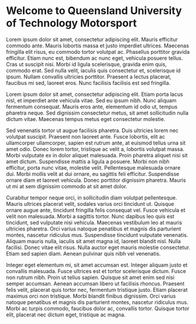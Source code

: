# Welcome to Queensland University of Technology Motorsport
Lorem ipsum dolor sit amet, consectetur adipiscing elit. Mauris efficitur commodo ante. Mauris lobortis massa et justo imperdiet ultrices. Maecenas fringilla elit risus, eu commodo tortor volutpat ac. Phasellus porttitor gravida efficitur. Etiam nunc est, bibendum ac nunc eget, vehicula posuere tellus. Cras ut suscipit nisi. Morbi id ligula scelerisque, gravida enim quis, commodo erat. Sed nulla velit, iaculis quis consectetur et, scelerisque id ipsum. Nullam convallis ultricies porttitor. Praesent a lectus placerat, faucibus mi sed, laoreet eros. Nunc facilisis facilisis est sed fringilla. 

Lorem ipsum dolor sit amet, consectetur adipiscing elit. Etiam porta lacus nisl, et imperdiet ante vehicula vitae. Sed eu ipsum nibh. Nunc aliquam fermentum consequat. Mauris eros ante, elementum id odio ut, tempus pharetra neque. Sed dignissim consectetur metus, sit amet sollicitudin nulla dictum vitae. Maecenas tempus metus eget consectetur molestie.

Sed venenatis tortor ut augue facilisis pharetra. Duis ultricies lorem nec volutpat suscipit. Praesent non laoreet ante. Fusce lobortis, elit ac ullamcorper ullamcorper, sapien est rutrum ante, at euismod tellus urna sit amet odio. Donec lorem tortor, tristique ac velit a, lobortis volutpat massa. Morbi vulputate ex in dolor aliquet malesuada. Proin pharetra aliquet nisi sit amet dictum. Suspendisse mattis a ligula a posuere. Morbi non nibh efficitur, porta nunc vitae, molestie velit. Pellentesque malesuada ornare dui. Morbi mollis velit at dui ornare, eu sagittis feli efficitur. Suspendisse ornare diam et laoreet vehicula. Donec porttitor dignissim pharetra. Mauris ut mi at sem dignissim commodo at sit amet dolor.

Curabitur tempor neque orci, in sollicitudin diam volutpat pellentesque. Mauris ultrices placerat velit, sodales varius orci tincidunt ut. Quisque ornare augue ante, tincidunt fringilla felis consequat vel. Fusce vehicula et velit non malesuada. Morbi a sagittis tortor. Nunc dapibus leo quis est tincidunt, sed vulputate nisi vehicula. Maecenas vestibulum leo at mauris ultricies pharetra. Orci varius natoque penatibus et magnis dis parturient montes, nascetur ridiculus mus. Suspendisse tincidunt vulputate venenatis. Aliquam mauris nulla, iaculis sit amet magna id, laoreet blandit nisl. Nulla facilisi. Donec vitae elit risus. Nulla auctor eget mauris molestie consectetur. Etiam sed sapien diam. Aenean pulvinar quis nibh vel venenatis.

Integer eget elementum mi, sit amet accumsan est. Integer aliquam justo et convallis malesuada. Fusce ultrices est et tortor scelerisque dictum. Fusce non rutrum nibh. Proin ut tellus sapien. Quisque sit amet enim sed nisi semper accumsan. Aenean accumsan libero ut facilisis rhoncus. Praesent felis velit, placerat quis tortor nec, fermentum tristique justo. Etiam placerat maximus orci non tristique. Morbi blandit finibus dignissim. Orci varius natoque penatibus et magnis dis parturient montes, nascetur ridiculus mus. Morbi ac turpis commodo, faucibus dolor ac, convallis tortor. Quisque tortor elit, placerat nec dictum eget, tristique ac magna.
